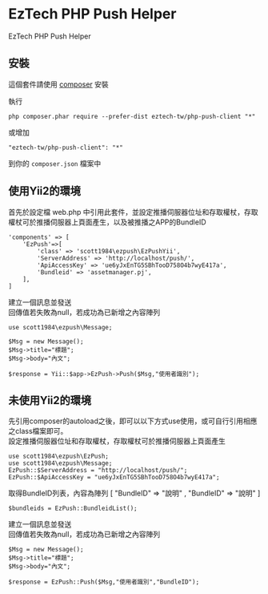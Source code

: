 EzTech PHP Push Helper
======================
EzTech PHP Push Helper

安裝
------------

這個套件請使用 [composer](http://getcomposer.org/download/) 安裝

執行

```
php composer.phar require --prefer-dist eztech-tw/php-push-client "*"
```

或增加

```
"eztech-tw/php-push-client": "*"
```

到你的 `composer.json` 檔案中

使用Yii2的環境
----
首先於設定檔 web.php 中引用此套件，並設定推播伺服器位址和存取權杖，存取權杖可於推播伺服器上頁面產生，以及被推播之APP的BundleID
````
'components' => [
    'EzPush'=>[
        'class' => 'scott1984\ezpush\EzPushYii',
        'ServerAddress' => 'http://localhost/push/',
        'ApiAccessKey' => 'ue6yJxEnTG5SBhTooD758O4b7wyE417a',
        'Bundleid' => 'assetmanager.pj',
    ],
]
````
建立一個訊息並發送<br>
回傳值若失敗為null，若成功為已新增之內容陣列
````
use scott1984\ezpush\Message;

$Msg = new Message();
$Msg->title="標題";
$Msg->body="內文";

$response = Yii::$app->EzPush->Push($Msg,"使用者識別");
````

未使用Yii2的環境
----
先引用composer的autoload之後，即可以以下方式use使用，或可自行引用相應之class檔案即可。
<br>
設定推播伺服器位址和存取權杖，存取權杖可於推播伺服器上頁面產生
````
use scott1984\ezpush\EzPush;
use scott1984\ezpush\Message;
EzPush::$ServerAddress = "http://localhost/push/";
EzPush::$ApiAccessKey = "ue6yJxEnTG5SBhTooD758O4b7wyE417a";
````

取得BundleID列表，內容為陣列 [ "BundleID" => "說明" ,  "BundleID" => "說明" ]
````
$bundleids = EzPush::BundleidList();
````
建立一個訊息並發送<br>
回傳值若失敗為null，若成功為已新增之內容陣列
````
$Msg = new Message();
$Msg->title="標題";
$Msg->body="內文";

$response = EzPush::Push($Msg,"使用者識別","BundleID");
````